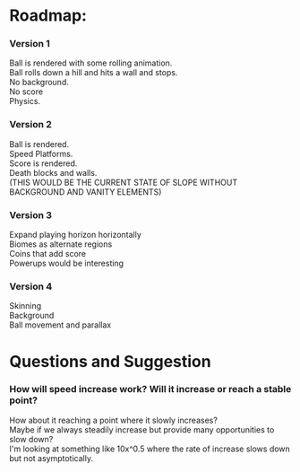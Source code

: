 # Roadmap:

### Version 1
Ball is rendered with some rolling animation.  
Ball rolls down a hill and hits a wall and stops.  
No background.  
No score  
Physics.  

### Version 2
Ball is rendered.  
Speed Platforms.  
Score is rendered.  
Death blocks and walls.  
(THIS WOULD BE THE CURRENT STATE OF SLOPE WITHOUT BACKGROUND AND VANITY ELEMENTS)  

### Version 3
Expand playing horizon horizontally  
Biomes as alternate regions  
Coins that add score  
Powerups would be interesting  

### Version 4
Skinning  
Background  
Ball movement and parallax 

# Questions and Suggestion

### How will speed increase work? Will it increase or reach a stable point?  
How about it reaching a point where it slowly increases?  
Maybe if we always steadily increase but provide many opportunities to slow down?  
I'm looking at something like 10x^0.5 where the rate of increase slows down but not asymptotically.
